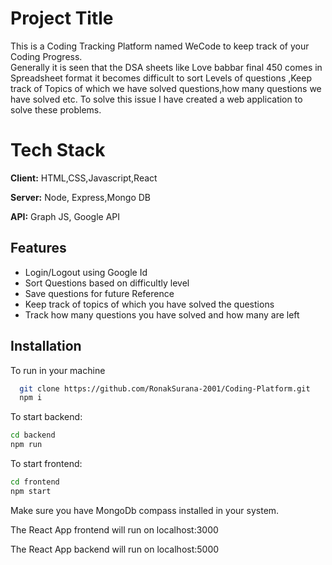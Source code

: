 
# Project Title
This is a Coding Tracking Platform named WeCode to keep track of your Coding Progress.  
Generally it is seen that the DSA sheets like Love babbar final 450 comes in Spreadsheet format it becomes difficult to sort Levels of questions ,Keep track of Topics of which we have solved questions,how many questions we have solved etc. To solve this issue I have created a web application to solve these problems. 


# Tech Stack

**Client:** HTML,CSS,Javascript,React

**Server:** Node, Express,Mongo DB

**API:** Graph JS, Google API



## Features

- Login/Logout using Google Id
- Sort Questions based on difficultly level
- Save questions for future Reference
- Keep track of topics of which you have solved the questions  
- Track how many questions you have solved and how many are left


## Installation

To run in your machine

```bash
  git clone https://github.com/RonakSurana-2001/Coding-Platform.git
  npm i
```

To start backend:
```bash
cd backend
npm run
```

To start frontend:
```bash
cd frontend
npm start
```

Make sure you have MongoDb compass installed in your system.    

The React App frontend will run on localhost:3000    

The React App backend will run on localhost:5000 
